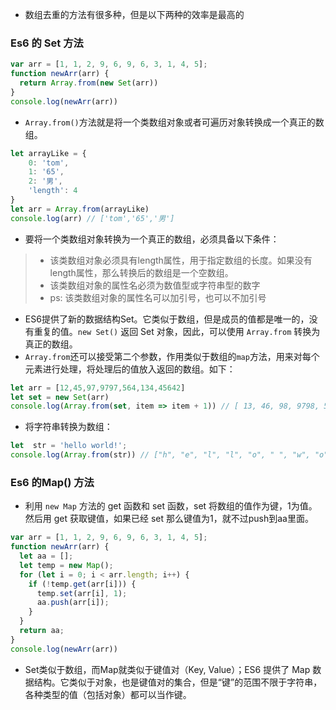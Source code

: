 - 数组去重的方法有很多种，但是以下两种的效率是最高的

### Es6 的 Set 方法

```js
var arr = [1, 1, 2, 9, 6, 9, 6, 3, 1, 4, 5];
function newArr(arr) {
  return Array.from(new Set(arr))
}
console.log(newArr(arr))
```

- `Array.from()`方法就是将一个类数组对象或者可遍历对象转换成一个真正的数组。

```js
let arrayLike = {
    0: 'tom', 
    1: '65',
    2: '男',
    'length': 4
}
let arr = Array.from(arrayLike)
console.log(arr) // ['tom','65','男']
```

- 要将一个类数组对象转换为一个真正的数组，必须具备以下条件：

> - 该类数组对象必须具有length属性，用于指定数组的长度。如果没有length属性，那么转换后的数组是一个空数组。
> - 该类数组对象的属性名必须为数值型或字符串型的数字
> - ps: 该类数组对象的属性名可以加引号，也可以不加引号

- ES6提供了新的数据结构Set。它类似于数组，但是成员的值都是唯一的，没有重复的值。`new Set()` 返回 Set 对象，因此，可以使用 `Array.from` 转换为真正的数组。
- `Array.from`还可以接受第二个参数，作用类似于数组的`map`方法，用来对每个元素进行处理，将处理后的值放入返回的数组。如下：

```js
let arr = [12,45,97,9797,564,134,45642]
let set = new Set(arr)
console.log(Array.from(set, item => item + 1)) // [ 13, 46, 98, 9798, 565, 135, 45643 ]
```

- 将字符串转换为数组：

```js
let  str = 'hello world!';
console.log(Array.from(str)) // ["h", "e", "l", "l", "o", " ", "w", "o", "r", "l", "d", "!"]
```



### Es6 的Map() 方法

- 利用 `new Map` 方法的 get 函数和 set 函数，set 将数组的值作为键，1为值。然后用 get 获取键值，如果已经 set 那么键值为1，就不过push到aa里面。

```js
var arr = [1, 1, 2, 9, 6, 9, 6, 3, 1, 4, 5];
function newArr(arr) {
  let aa = [];
  let temp = new Map();
  for (let i = 0; i < arr.length; i++) {
    if (!temp.get(arr[i])) {
      temp.set(arr[i], 1);
      aa.push(arr[i]);
    }
  }
  return aa;
}
console.log(newArr(arr))
```

- Set类似于数组，而Map就类似于键值对（Key, Value）；ES6 提供了 Map 数据结构。它类似于对象，也是键值对的集合，但是“键”的范围不限于字符串，各种类型的值（包括对象）都可以当作键。
